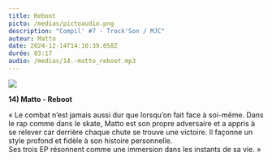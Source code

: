```yaml
---
title: Reboot
picto: /medias/pictoaudio.png
description: "Compil' #7 - Trock'Son / MJC"
auteur: Matto
date: 2024-12-14T14:10:39.058Z
durée: 03:17
audio: /medias/14.-matto_reboot.mp3
---
```

![](/medias/matto_compil.png)

**14) Matto - Reboot** 

« Le combat n’est jamais aussi dur que lorsqu’on fait face à soi-même. Dans le rap comme dans le skate, Matto est son propre adversaire et a appris à se relever car derrière chaque chute se trouve une victoire. Il façonne un style profond et fidèle à son histoire personnelle. \
Ses trois EP résonnent comme une immersion dans les instants de sa vie. »